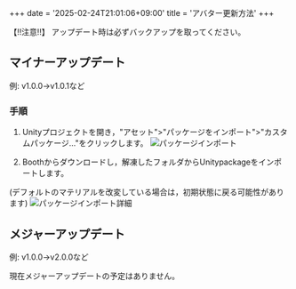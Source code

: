 +++
date = '2025-02-24T21:01:06+09:00'
title = 'アバター更新方法'
+++

【!!注意!!】
アップデート時は必ずバックアップを取ってください。

## マイナーアップデート
例: v1.0.0→v1.0.1など
### 手順
1. Unityプロジェクトを開き，"アセット">"パッケージをインポート">"カスタムパッケージ..."をクリックします。
![パッケージインポート](https://storage.umi-no-yamaneko.jp/docs_assets/avatar/amami-tone/install/amami-tone-install-002.png)

2. Boothからダウンロードし，解凍したフォルダからUnitypackageをインポートします。

(デフォルトのマテリアルを改変している場合は，初期状態に戻る可能性があります)
![パッケージインポート詳細](https://storage.umi-no-yamaneko.jp/docs_assets/avatar/amami-tone/install/amami-tone-install-003.png)

## メジャーアップデート
例: v1.0.0→v2.0.0など

現在メジャーアップデートの予定はありません。